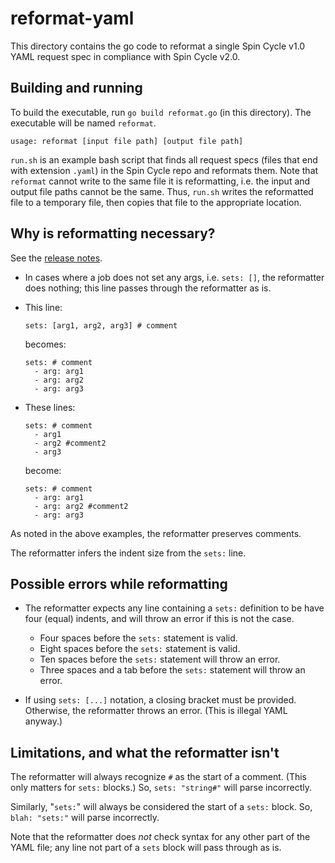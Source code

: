 # reformat-yaml

This directory contains the go code to reformat a single Spin Cycle v1.0 YAML request spec in compliance with Spin Cycle v2.0.

## Building and running

To build the executable, run `go build reformat.go` (in this directory). The executable will be named `reformat`.

```
usage: reformat [input file path] [output file path]
```

`run.sh` is an example bash script that finds all request specs (files that end with extension `.yaml`) in the Spin Cycle repo and reformats them. Note that `reformat` cannot write to the same file it is reformatting, i.e. the input and output file paths cannot be the same. Thus, `run.sh` writes the reformatted file to a temporary file, then copies that file to the appropriate location.

## Why is reformatting necessary?

See the [release notes](https://square.github.io/spincycle/release-notes).


* In cases where a job does not set any args, i.e. `sets: []`, the reformatter does nothing; this line passes through the reformatter as is.

* This line:
  ```
  sets: [arg1, arg2, arg3] # comment
  ```
  becomes:
  ```
  sets: # comment
    - arg: arg1
    - arg: arg2
    - arg: arg3
   ```

* These lines:
  ```
  sets: # comment
    - arg1
    - arg2 #comment2
    - arg3
  ```
  become:
  ```
  sets: # comment
    - arg: arg1
    - arg: arg2 #comment2
    - arg: arg3
   ```

As noted in the above examples, the reformatter preserves comments.

The reformatter infers the indent size from the `sets:` line.

## Possible errors while reformatting

* The reformatter expects any line containing a `sets:` definition to be have four (equal) indents, and will throw an error if this is not the case.
  * Four spaces before the `sets:` statement is valid.
  * Eight spaces before the `sets:` statement is valid.
  * Ten spaces before the `sets:` statement will throw an error.
  * Three spaces and a tab before the `sets:` statement will throw an error.

* If using `sets: [...]` notation, a closing bracket must be provided. Otherwise, the reformatter throws an error. (This is illegal YAML anyway.)

## Limitations, and what the reformatter isn't

The reformatter will always recognize `#` as the start of a comment. (This only matters for `sets:` blocks.) So, `sets: "string#"` will parse incorrectly.

Similarly, "`sets:`" will always be considered the start of a `sets:` block. So, `blah: "sets:"` will parse incorrectly.

Note that the reformatter does _not_ check syntax for any other part of the YAML file; any line not part of a `sets` block will pass through as is.
